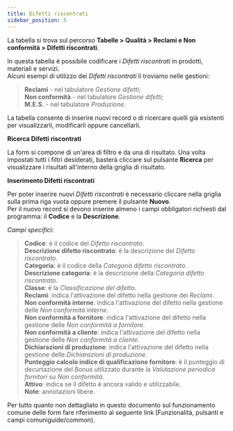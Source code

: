 ```yaml
---
title: Difetti riscontrati
sidebar_position: 5
---
```


La tabella si trova sul percorso **Tabelle > Qualità > Reclami e Non conformità > Difetti riscontrati**.

In questa tabella è possibile codificare i *Difetti riscontrati* in prodotti, materiali e servizi.   
Alcuni esempi di utilizzo dei *Difetti riscontrati* li troviamo nelle gestioni:
> **Reclami** - nel tabulatore *Gestione difetti*;   
> **Non conformità** - nel tabulatore *Gestione difetti*;   
> **M.E.S.** - nel tabulatore *Produzione*.

La tabella consente di inserire nuovi record o di ricercare quelli già esistenti per visualizzarli, modificarli oppure cancellarli.

**Ricerca Difetti riscontrati**

La form si compone di un'area di filtro e da una di risultato. Una volta impostati tutti i filtri desiderati, basterà cliccare sul pulsante **Ricerca** per visualizzare i risultati all'interno della griglia di risultato.

**Inserimento Difetti riscontrati**

Per poter inserire nuovi *Difetti riscontrati* è necessario cliccare nella griglia sulla prima riga vuota oppure premere il pulsante **Nuovo**.   
Per il nuovo record si devono inserire almeno i campi obbligatori richiesti dal programma: il **Codice** e la **Descrizione**.

*Campi specifici*: 

> **Codice**: è il codice del *Difetto riscontrato*.   
> **Descrizione difetto riscontrato**: è la descrizione del *Difetto riscontrato*.   
> **Categoria**: è il codice della *Categoria difetto riscontrato*.   
> **Descrizione categoria**: è la descrizione della *Categoria difetto riscontrato*.   
> **Classe**: è la *Classificazione del difetto*.   
> **Reclami**: indica l'attivazione del difetto nella gestione dei *Reclami*.   
> **Non conformità interne**: indica l'attivazione del difetto nella gestione delle *Non conformità interne*.   
> **Non conformità a fornitore**: indica l'attivazione del difetto nella gestione delle *Non conformità a fornitore*.   
> **Non conformità a cliente**: indica l'attivazione del difetto nella gestione delle *Non conformità a cliente*.   
> **Dichiarazioni di produzione**: indica l'attivazione del difetto nella gestione delle *Dichiarazioni di produzione*.   
> **Punteggio calcolo indice di qualificazione fornitore**: è il punteggio di decurtazione del *Bonus* utilizzato durante la *Valutazione periodica fornitori su Non conformità*.   
> **Attivo**: indica se il difetto è ancora valido e utilizzabile.   
> **Note**: annotazioni libere.

Per tutto quanto non dettagliato in questo documento sul funzionamento comune delle form fare riferimento al seguente link [Funzionalità, pulsanti e campi comuniguide/common).